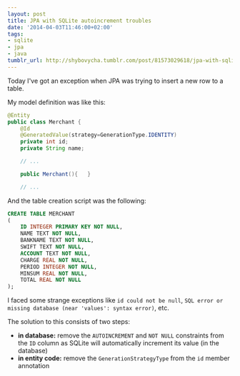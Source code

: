 ```yaml
---
layout: post
title: JPA with SQLite autoincrement troubles
date: '2014-04-03T11:46:00+02:00'
tags:
- sqlite
- jpa
- java
tumblr_url: http://shybovycha.tumblr.com/post/81573029618/jpa-with-sqlite-autoincrement-troubles
---
```


Today I've got an exception when JPA was trying to insert a new row to a table.

My model definition was like this:

```java
@Entity
public class Merchant {
    @Id
    @GeneratedValue(strategy=GenerationType.IDENTITY)
    private int id;
    private String name;

    // ...

    public Merchant(){   }

    // ...
```

And the table creation script was the following:

```sql
CREATE TABLE MERCHANT
(
    ID INTEGER PRIMARY KEY NOT NULL,
    NAME TEXT NOT NULL,
    BANKNAME TEXT NOT NULL,
    SWIFT TEXT NOT NULL,
    ACCOUNT TEXT NOT NULL,
    CHARGE REAL NOT NULL,
    PERIOD INTEGER NOT NULL,
    MINSUM REAL NOT NULL,
    TOTAL REAL NOT NULL
);
```

I faced some strange exceptions like `id could not be null`, `SQL error or missing database (near 'values': syntax error)`, etc.

The solution to this consists of two steps:

* **in database:** remove the `AUTOINCREMENT` and `NOT NULL` constraints from the `ID` column as SQLite will automatically increment its value (in the database)
* **in entity code:** remove the `GenerationStrategyType` from the `id` member annotation
